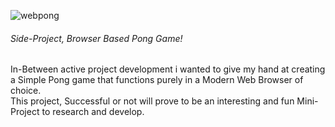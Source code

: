 ![webpong](https://github.com/user-attachments/assets/fc03af85-536b-462a-a40b-786138507ce2)      
###### Side-Project, Browser Based Pong Game!


In-Between active project development i wanted to give my hand at creating a Simple Pong game that functions purely in a Modern Web Browser of choice.       
This project, Successful or not will prove to be an interesting and fun Mini-Project to research and develop.

